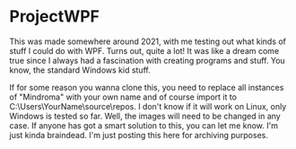 # ProjectWPF
This was made somewhere around 2021, with me testing out what kinds of stuff I could do with WPF. Turns out, quite a lot! It was like a dream come true since I always had a fascination with creating programs and stuff. You know, the standard Windows kid stuff.

If for some reason you wanna clone this, you need to replace all instances of "Mindroma" with your own name and of course import it to C:\Users\YourName\source\repos. I don't know if it will work on Linux, only Windows is tested so far. Well, the images will need to be changed in any case. If anyone has got a smart solution to this, you can let me know. I'm just kinda braindead. I'm just posting this here for archiving purposes.
